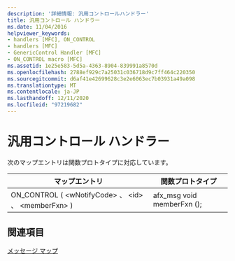 ```yaml
---
description: '詳細情報: 汎用コントロールハンドラー'
title: 汎用コントロール ハンドラー
ms.date: 11/04/2016
helpviewer_keywords:
- handlers [MFC], ON_CONTROL
- handlers [MFC]
- GenericControl Handler [MFC]
- ON_CONTROL macro [MFC]
ms.assetid: 1e25e583-5d5a-4363-8904-839991a8570d
ms.openlocfilehash: 2788ef929c7a25031c036718d9c7ff464c220350
ms.sourcegitcommit: d6af41e42699628c3e2e6063ec7b03931a49a098
ms.translationtype: MT
ms.contentlocale: ja-JP
ms.lasthandoff: 12/11/2020
ms.locfileid: "97219682"
---
```

# <a name="generic-control-handler"></a>汎用コントロール ハンドラー

次のマップエントリは関数プロトタイプに対応しています。

|マップエントリ|関数プロトタイプ|
|---------------|------------------------|
|ON_CONTROL ( \<wNotifyCode> 、 \<id> 、 \<memberFxn> )|afx_msg void memberFxn ();|

## <a name="see-also"></a>関連項目

[メッセージ マップ](../../mfc/reference/message-maps-mfc.md)

